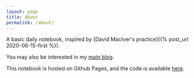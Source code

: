 ```yaml
---
layout: page
title: About
permalink: /about/
---
```


A basic daily notebook, inspired by [David MacIver's practice]({% post_url 2020-06-15-first %}).

You may also be interested in my [main blog](https://www.louispotok.com).

This notebook is hosted on Github Pages, and the code is available [here](https://github.com/louispotok/notebook).
